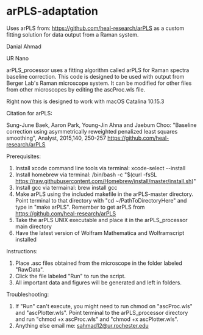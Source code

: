# arPLS-adaptation
Uses arPLS from: https://github.com/heal-research/arPLS as a custom fitting solution for data output from a Raman system.

Danial Ahmad

UR Nano

arPLS_processor uses a fitting algorithm called arPLS for Raman spectra baseline correction. This code is designed to be used with output from Berger Lab's Raman microscope system. It can be modified for other files from other microscopes by editing the ascProc.wls file.

Right now this is designed to work with macOS Catalina 10.15.3

Citation for arPLS:

Sung-June Baek,  Aaron Park,  Young-Jin Ahna and Jaebum Choo:
"Baseline correction using asymmetrically reweighted penalized least
squares smoothing", Analyst, 2015,140, 250-257 
https://github.com/heal-research/arPLS

Prerequisites:
1. Install xcode command line tools via terminal: xcode-select --install
2. Install homebrew via terminal: /bin/bash -c "$(curl -fsSL https://raw.githubusercontent.com/Homebrew/install/master/install.sh)"
3. Install gcc via termainal: brew install gcc
4. Make arPLS using the included makefile in the arPLS-master directory. Point terminal to that directory with "cd ~/PathToDirectoryHere" and type in "make arPLS". Remember to get arPLS from https://github.com/heal-research/arPLS
5. Take the arPLS UNIX executable and place it in the arPLS_processor main directory
6. Have the latest version of Wolfram Mathematica and Wolframscript installed

Instructions:
1. Place .asc files obtained from the microscope in the folder labeled "RawData".
2. Click the file labeled "Run" to run the script.
3. All important data and figures will be generated and left in folders.

Troubleshooting:
1. If "Run" can't execute, you might need to run chmod on "ascProc.wls" and "ascPlotter.wls". Point terminal to the arPLS_processor directory and run "chmod +x ascProc.wls" and "chmod +x ascPlotter.wls".
2. Anything else email me: sahmad12@ur.rochester.edu
